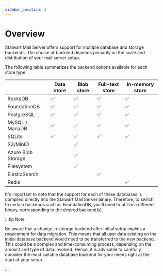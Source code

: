 ```yaml
---
sidebar_position: 1
---
```


# Overview

Stalwart Mail Server offers support for multiple database and storage backends. The choice of backend depends primarily on the scale and distribution of your mail server setup. 

The following table summarizes the backend options available for each store type:

|                    | Data store         | Blob store         | Full-text store    | In-memory store       |
|--------------------|--------------------|--------------------|--------------------|--------------------|
| RocksDB            | :white_check_mark: | :white_check_mark: | :white_check_mark: | :white_check_mark: |
| FoundationDB       | :white_check_mark: | :white_check_mark: | :white_check_mark: | :white_check_mark: |
| PostgreSQL         | :white_check_mark: | :white_check_mark: | :white_check_mark: | :white_check_mark: |
| MySQL / MariaDB    | :white_check_mark: | :white_check_mark: | :white_check_mark: | :white_check_mark: |
| SQLite             | :white_check_mark: | :white_check_mark: | :white_check_mark: | :white_check_mark: |
| S3/MinIO           |                    | :white_check_mark: |                    |                    |
| Azure Blob Storage |                    | :white_check_mark: |                    |                    |
| Filesystem         |                    | :white_check_mark: |                    |                    |
| ElasticSearch      |                    |                    | :white_check_mark: |                    |
| Redis              |                    |                    |                    | :white_check_mark: |

It's important to note that the support for each of these databases is compiled directly into the Stalwart Mail Server binary. Therefore, to switch to certain backends such as FoundationDB, you'll need to utilize a different binary, corresponding to the desired backend(s).

:::tip Note

Be aware that a change in storage backend after initial setup implies a requirement for data migration. This means that all user data existing on the initial database backend would need to be transferred to the new backend. This could be a complex and time-consuming process, depending on the amount and type of data involved. Hence, it is advisable to carefully consider the most suitable database backend for your needs right at the start of your setup. 

:::